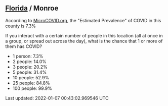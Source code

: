
## [Florida](/united-states/florida) / Monroe

According to [MicroCOVID.org](http://microcovid.org),
the "Estimated Prevalence" of COVID in this county is 7.3%

If you interact with a certain number of people in this location
(all at once in a group, or spread out across the day), what is the chance that
1 or more of them has COVID?

- 1 person: 7.3%
- 2 people: 14.0%
- 3 people: 20.2%
- 5 people: 31.4%
- 10 people: 52.9%
- 25 people: 84.8%
- 100 people: 99.9%

Last updated: 2022-01-07 00:43:02.969546 UTC
